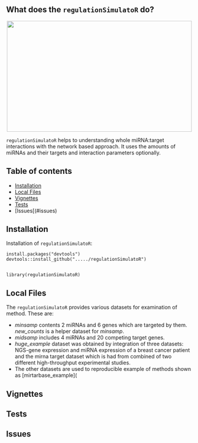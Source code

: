 

## What does the `regulationSimulatoR` do?

<p align="center">
  <img width="500" height="300" src="https://media.giphy.com/media/l0ErNdz1w5vt3YdZm/giphy.gif">
</p>

`regulationSimulatoR` helps to understanding whole miRNA:target interactions with the network based approach. It uses the amounts of miRNAs and their targets and interaction parameters optionally.


## Table of contents

<!--ts-->
 
   * [Installation](#installation)
   * [Local Files](#local-files)
   * [Vignettes](#vignettes)
   * [Tests](#tests)
   * [Issues[(#issues)
   
 <!--te-->

## Installation

Installation of `regulationSimulatoR`:

```
install.packages("devtools")
devtools::install_github("...../regulationSimulatoR")


library(regulationSimulatoR)

```

## Local Files

The `regulationSimulatoR` provides various datasets for examination of method. These are:

- *minsamp* contents 2 miRNAs and 6 genes which are targeted by them. *new_counts* is a helper dataset for *minsamp*.
- *midsamp* includes 4 miRNAs and 20 competing target genes.
- *huge_example* dataset was obtained by integration of three datasets: NGS-gene expression and miRNA expression of a breast cancer patient and  the mirna target dataset which is had from combined of two different high-throughput experimental studies.
- The other datasets are used to reproducible example of methods shown as [mirtarbase_example](



## Vignettes



## Tests



## Issues

